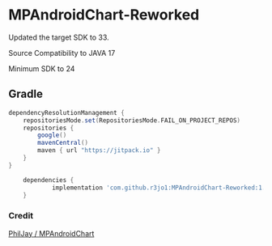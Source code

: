 # MPAndroidChart-Reworked
Updated the target SDK to 33. 

Source Compatibility to JAVA 17

Minimum SDK to 24

## Gradle
``` groovy
dependencyResolutionManagement {
    repositoriesMode.set(RepositoriesMode.FAIL_ON_PROJECT_REPOS)
    repositories {
        google()
        mavenCentral()
        maven { url "https://jitpack.io" }
    }
}
```

``` groovy
	dependencies {
	        implementation 'com.github.r3jo1:MPAndroidChart-Reworked:1.0'
	}
```


### Credit
<a href="https://github.com/PhilJay/MPAndroidChart">PhilJay / MPAndroidChart </a>
